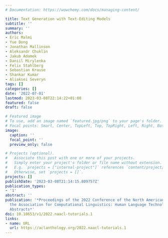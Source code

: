 ```yaml
---
# Documentation: https://wowchemy.com/docs/managing-content/

title: Text Generation with Text-Editing Models
subtitle: ''
summary: ''
authors:
- Eric Malmi
- Yue Dong
- Jonathan Mallinson
- Aleksandr Chuklin
- Jakub Adamek
- Daniil Mirylenka
- Felix Stahlberg
- Sebastian Krause
- Shankar Kumar
- Aliaksei Severyn
tags: []
categories: []
date: '2022-07-01'
lastmod: 2023-03-08T22:14:22+01:00
featured: false
draft: false

# Featured image
# To use, add an image named `featured.jpg/png` to your page's folder.
# Focal points: Smart, Center, TopLeft, Top, TopRight, Left, Right, BottomLeft, Bottom, BottomRight.
image:
  caption: ''
  focal_point: ''
  preview_only: false

# Projects (optional).
#   Associate this post with one or more of your projects.
#   Simply enter your project's folder or file name without extension.
#   E.g. `projects = ["internal-project"]` references `content/project/deep-learning/index.md`.
#   Otherwise, set `projects = []`.
projects: []
publishDate: '2023-03-08T21:14:15.809757Z'
publication_types:
- '1'
abstract: ''
publication: '*Proceedings of the 2022 Conference of the North American Chapter of
  the Association for Computational Linguistics: Human Language Technologies: Tutorial
  Abstracts*'
doi: 10.18653/v1/2022.naacl-tutorials.1
links:
- name: URL
  url: https://aclanthology.org/2022.naacl-tutorials.1
---
```

